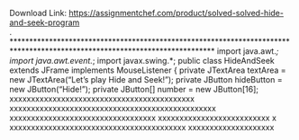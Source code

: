 Download Link: https://assignmentchef.com/product/solved-solved-hide-and-seek-program
<br>
. *************************************************************************************************************************** import java.awt.*; import java.awt.event.*; import javax.swing.*; public class HideAndSeek extends JFrame implements MouseListener { private JTextArea textArea = new JTextArea(“Let’s play Hide and Seek!”); private JButton hideButton = new JButton(“Hide!”); private JButton[] number = new JButton[16]; xxxxxxxxxxxxxxxxxxxxxxxxxxxxxxxxxxxxxxxxxxx xxxxxxxxxxxxxxxxxxxxxxxxxxxxxxxxxxxxxxxxxxxxxxxx xxxxxxxxxxxxxxxxxxxxxxxxxxxxxxxxxx xxxxxxxxxxxxxxxxxxxxxxxxxx x xxxxxxxxxxxxxxxxxxxxxxxxxxxxxxxxxxxxxxxxx xxxxxxxxxxxxxxxxxxxx
